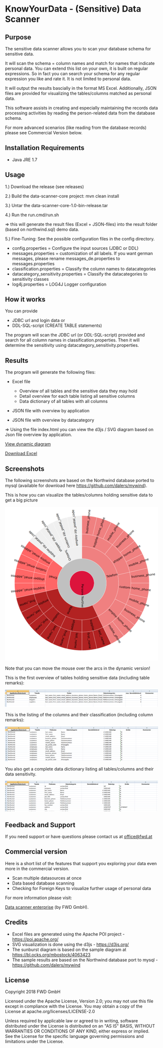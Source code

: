
# KnowYourData - (Sensitive) Data Scanner 

## Purpose

The sensitive data scanner allows you to scan your database schema for sensitive data.

It will scan the schema = column names and match for names that indicate personal data.
You can extend this list on your own, it is built on regular expressions.
So in fact you can search your schema for any regular expression you like and rate it.
It is not limited to personal data.

It will output the results bascially in the format MS Excel.
Additionally, JSON files are provided for visualizing the tables/columns matched as personal data.

This software assists in creating and especially maintaining the records data processing activities by reading the
person-related data from the database schema. 
 
For more advanced scenarios (like reading from the database records) please see Commercial Version below.

## Installation Requirements
* Java JRE 1.7

## Usage
1.) Download the release (see releases)

2.) Build the data-scanner-core project:
mvn clean install

3.) Untar the  data-scanner-core-1.0-bin-release.tar

4.) Run the run.cmd/run.sh

=> this will generate the result files (Excel + JSON-files) into the result folder (based on northwind.sql) demo data.

5.) Fine-Tuning:
See the possible configuration files in the config directory.

* config.properties = Configure the input sources (JDBC or DDL) 
* messages.properties = customization of all labels. 
If you want german messages, please rename messages_de.properties to messages.properties
* classification.properties = Classify the column names to datacategories
* datacategory_sensitivity.properties = Classify the datacategories to sensitivity classes
* log4j.properties = LOG4J Logger configuration

## How it works
You can provide 
* JDBC url and login data or
* DDL-SQL-script (CREATE TABLE statements)

The program will scan the JDBC url (or DDL-SQL-script) provided and search for all column names in classification.properties.
Then it will determine the sensitivity using datacategory_sensitivity.properties.

## Results
The program will generate the following files:

* Excel file
   * Overview of all tables and the sensitive data they may hold
   * Detail overview for each table listing all sensitive columns
   * Data dictionary of all tables with all columns 

* JSON file with overview by application

* JSON file with overview by datacategory

=> Using the file index.html you can view the d3js / SVG diagram based on Json file overview by application.

[View dynamic diagram](data-scanner-core/xdocs/sample_northwind/result/index.html)

[Download Excel](data-scanner-core/xdocs/sample_northwind/result/result.xlsx)

## Screenshots

The following screenshots are based on the Northwind database ported to mysql (available for download here https://github.com/dalers/mywind).

This is how you can visualize the tables/columns holding sensitive data to get a big picture

![Sunburst diagram](data-scanner-core/xdocs/sample_northwind/sunburst.png)

Note that you can move the mouse over the arcs in the dynamic version!

This is the first overview of tables holding sensitive data (including table remarks):

![Overview of tables and data categories](data-scanner-core/xdocs/sample_northwind/screen_excel_overview.png)

This is the listing of the columns and their classification (including column remarks):

![Table columns and data categories](data-scanner-core/xdocs/sample_northwind/screen_excel_detail.png)

You also get a complete data dictionary listing all tables/columns and their data sensitivity.

![Data dictionary](data-scanner-core/xdocs/sample_northwind/screen_excel_data_dictionary.png)



## Feedback and Support

If you need support or have questions please contact us at office@fwd.at


## Commercial version

Here is a short list of the features that support you exploring your data even more in the commercial version.

* Scan multiple datasources at once
* Data based database scanning
* Checking for Foreign Keys to visualize further usage of personal data

For more information please visit:

[Data scanner enterprise](http://www.fwd.at/) (by FWD GmbH).


## Credits
* Excel files are generated using the Apache POI project - https://poi.apache.org/
* SVG visualization is done using the d3js - https://d3js.org/
* The sunburst diagram is based on the sample diagram at https://bl.ocks.org/mbostock/4063423
* The sample results are based on the Northwind database port to mysql - https://github.com/dalers/mywind

## License

Copyright 2018 FWD GmbH

Licensed under the Apache License, Version 2.0; you may not use this file except in compliance with the License. You may obtain a copy of the License at apache.org/licenses/LICENSE-2.0

Unless required by applicable law or agreed to in writing, software distributed under the License is distributed on an "AS IS" BASIS, WITHOUT WARRANTIES OR CONDITIONS OF ANY KIND, either express or implied. See the License for the specific language governing permissions and limitations under the License.

